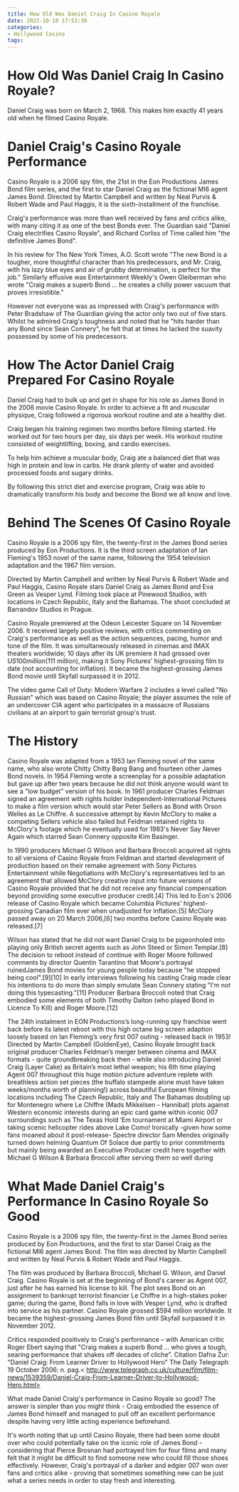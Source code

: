 ```yaml
---
title: How Old Was Daniel Craig In Casino Royale
date: 2022-10-10 17:53:39
categories:
- Hollywood Casino
tags:
---
```



#  How Old Was Daniel Craig In Casino Royale?

Daniel Craig was born on March 2, 1968. This makes him exactly 41 years old when he filmed Casino Royale.

#  Daniel Craig's Casino Royale Performance

Casino Royale is a 2006 spy film, the 21st in the Eon Productions James Bond film series, and the first to star Daniel Craig as the fictional MI6 agent James Bond. Directed by Martin Campbell and written by Neal Purvis & Robert Wade and Paul Haggis, it is the sixth-installment of the franchise.

Craig's performance was more than well received by fans and critics alike, with many citing it as one of the best Bonds ever. The Guardian said "Daniel Craig electrifies Casino Royale", and Richard Corliss of Time called him "the definitive James Bond".

In his review for The New York Times, A.O. Scott wrote "The new Bond is a tougher, more thoughtful character than his predecessors, and Mr. Craig, with his lazy blue eyes and air of grubby determination, is perfect for the job." Similarly effusive was Entertainment Weekly's Owen Gleiberman who wrote "Craig makes a superb Bond ... he creates a chilly power vacuum that proves irresistible."

However not everyone was as impressed with Craig's performance with Peter Bradshaw of The Guardian giving the actor only two out of five stars. Whilst he admired Craig's toughness and noted that he "hits harder than any Bond since Sean Connery", he felt that at times he lacked the suavity possessed by some of his predecessors.

#  How The Actor Daniel Craig Prepared For Casino Royale

Daniel Craig had to bulk up and get in shape for his role as James Bond in the 2006 movie Casino Royale. In order to achieve a fit and muscular physique, Craig followed a rigorous workout routine and ate a healthy diet.

Craig began his training regimen two months before filming started. He worked out for two hours per day, six days per week. His workout routine consisted of weightlifting, boxing, and cardio exercises.

To help him achieve a muscular body, Craig ate a balanced diet that was high in protein and low in carbs. He drank plenty of water and avoided processed foods and sugary drinks.

By following this strict diet and exercise program, Craig was able to dramatically transform his body and become the Bond we all know and love.

#  Behind The Scenes Of Casino Royale 

Casino Royale is a 2006 spy film, the twenty-first in the James Bond series produced by Eon Productions. It is the third screen adaptation of Ian Fleming's 1953 novel of the same name, following the 1954 television adaptation and the 1967 film version.

Directed by Martin Campbell and written by Neal Purvis & Robert Wade and Paul Haggis, Casino Royale stars Daniel Craig as James Bond and Eva Green as Vesper Lynd. Filming took place at Pinewood Studios, with locations in Czech Republic, Italy and the Bahamas. The shoot concluded at Barrandov Studios in Prague.

Casino Royale premiered at the Odeon Leicester Square on 14 November 2006. It received largely positive reviews, with critics commenting on Craig's performance as well as the action sequences, pacing, humor and tone of the film. It was simultaneously released in cinemas and IMAX theaters worldwide; 10 days after its UK premiere it had grossed over $US100 million ($111 million), making it Sony Pictures' highest-grossing film to date (not accounting for inflation). It became the highest-grossing James Bond movie until Skyfall surpassed it in 2012.

The video game Call of Duty: Modern Warfare 2 includes a level called "No Russian" which was based on Casino Royale; the player assumes the role of an undercover CIA agent who participates in a massacre of Russians civilians at an airport to gain terrorist group's trust.

# The History  

Casino Royale was adapted from a 1953 Ian Fleming novel of the same name, who also wrote Chitty Chitty Bang Bang and fourteen other James Bond novels. In 1954 Fleming wrote a screenplay for a possible adaptation but gave up after two years because he did not think anyone would want to see a "low budget" version of his book. In 1961 producer Charles Feldman signed an agreement with rights holder Independent-International Pictures to make a film version which would star Peter Sellers as Bond with Orson Welles as Le Chiffre. A successive attempt by Kevin McClory to make a competing Sellers vehicle also failed but Feldman retained rights to McClory's footage which he eventually used for 1983's Never Say Never Again which starred Sean Connery opposite Kim Basinger. 

In 1990 producers Michael G Wilson and Barbara Broccoli acquired all rights to all versions of Casino Royale from Feldman and started development of production based on their remake agreement with Sony Pictures Entertainment while Negotiations with McClory's representatives led to an agreement that allowed McClory creative input into future versions of Casino Royale provided that he did not receive any financial compensation beyond providing some executive producer credit.[4] This led to Eon's 2006 release of Casino Royale which became Columbia Pictures' highest-grossing Canadian film ever when unadjusted for inflation.[5] McClory passed away on 20 March 2006,[6] two months before Casino Royale was released.[7] 

Wilson has stated that he did not want Daniel Craig to be pigeonholed into playing only British secret agents such as John Steed or Simon Templar.[8] The decision to reboot instead of continue with Roger Moore followed comments by director Quentin Tarantino that Moore's portrayal ruinedJames Bond movies for young people today because "he stopped being cool".[9][10] In early interviews following his casting Craig made clear his intentions to do more than simply emulate Sean Connery stating "I'm not doing this typecasting."[11] Producer Barbara Broccoli noted that Craig embodied some elements of both Timothy Dalton (who played Bond in Licence To Kill) and Roger Moore.[12] 

The 24th instalment in EON Productions’s long-running spy franchise went back before its latest reboot with this high octane big screen adaption loosely based on Ian Fleming’s very first 007 outing - released back in 1953!  Directed by Martin Campbell (GoldenEye), Casino Royale brought back original producer Charles Feldman’s merger between cinema and IMAX formats - quite groundbreaking back then - while also introducing Daniel Craig (Layer Cake) as Britain’s most lethal weapon; his 6th time playing Agent 007 throughout this huge motion picture adventure replete with breathless action set pieces (the buffalo stampede alone must have taken weeks/months worth of planning!) across beautiful European filming locations including The Czech Republic, Italy and The Bahamas doubling up for Montenegro where Le Chiffre (Mads Mikkelsen - Hannibal) plots against Western economic interests during an epic card game within iconic 007 surroundings such as The Texas Hold ‘Em tournament at Miami Airport or taking scenic helicopter rides above Lake Como!  Ironically -given how some fans moaned about it post-release- Spectre director Sam Mendes originally turned down helming Quantum Of Solace due partly to prior commitments but mainly being awarded an Executive Producer credit here together with Michael G Wilson & Barbara Broccoli after serving them so well during

#  What Made Daniel Craig's Performance In Casino Royale So Good

Casino Royale is a 2006 spy film, the twenty-first in the James Bond series produced by Eon Productions, and the first to star Daniel Craig as the fictional MI6 agent James Bond. The film was directed by Martin Campbell and written by Neal Purvis & Robert Wade and Paul Haggis.

The film was produced by Barbara Broccoli, Michael G. Wilson, and Daniel Craig. Casino Royale is set at the beginning of Bond's career as Agent 007, just after he has earned his license to kill. The plot sees Bond on an assignment to bankrupt terrorist financier Le Chiffre in a high-stakes poker game; during the game, Bond falls in love with Vesper Lynd, who is drafted into service as his partner. Casino Royale grossed $594 million worldwide. It became the highest-grossing James Bond film until Skyfall surpassed it in November 2012.

Critics responded positively to Craig's performance – with American critic Roger Ebert saying that "Craig makes a superb Bond ... who gives a tough, searing performance that shakes off decades of cliche". Citation Dafna Zur: "Daniel Craig: From Learner Driver to Hollywood Hero" The Daily Telegraph 19 October 2006: n. pag.< http://www.telegraph.co.uk/culture/film/film-news/1539359/Daniel-Craig-From-Learner-Driver-to-Hollywood-Hero.html>

What made Daniel Craig's performance in Casino Royale so good? The answer is simpler than you might think - Craig embodied the essence of James Bond himself and managed to pull off an excellent performance despite having very little acting experience beforehand.

It's worth noting that up until Casino Royale, there had been some doubt over who could potentially take on the iconic role of James Bond - considering that Pierce Brosnan had portrayed him for four films and many felt that it might be difficult to find someone new who could fill those shoes effectively. However, Craig's portrayal of a darker and edgier 007 won over fans and critics alike - proving that sometimes something new can be just what a series needs in order to stay fresh and interesting.